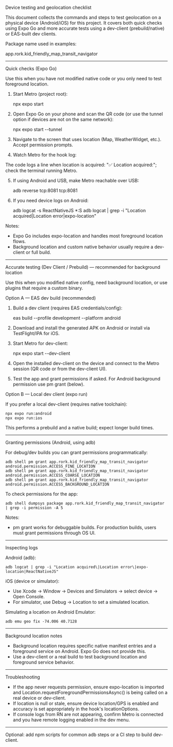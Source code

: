 Device testing and geolocation checklist

This document collects the commands and steps to test geolocation on a physical device (Android/iOS) for this project.
It covers both quick checks using Expo Go and more accurate tests using a dev-client (prebuild/native) or EAS-built dev clients.

Package name used in examples:

app.rork.kid_friendly_map_transit_navigator

---

Quick checks (Expo Go)

Use this when you have not modified native code or you only need to test foreground location.

1. Start Metro (project root):

    npx expo start

2. Open Expo Go on your phone and scan the QR code (or use the tunnel option if devices are not on the same network):

    npx expo start --tunnel

3. Navigate to the screen that uses location (Map, WeatherWidget, etc.). Accept permission prompts.

4. Watch Metro for the hook log:

The code logs a line when location is acquired: "✅ Location acquired:"; check the terminal running Metro.

5. If using Android and USB, make Metro reachable over USB:

    adb reverse tcp:8081 tcp:8081

6. If you need device logs on Android:

    adb logcat -s ReactNativeJS *:S
    adb logcat | grep -i "Location acquired\|Location error\|expo-location"

Notes:
- Expo Go includes expo-location and handles most foreground location flows.
- Background location and custom native behavior usually require a dev-client or full build.

---

Accurate testing (Dev Client / Prebuild) — recommended for background location

Use this when you modified native config, need background location, or use plugins that require a custom binary.

Option A — EAS dev build (recommended)

1. Build a dev client (requires EAS credentials/config):

    eas build --profile development --platform android

2. Download and install the generated APK on Android or install via TestFlight/IPA for iOS.

3. Start Metro for dev-client:

    npx expo start --dev-client

4. Open the installed dev-client on the device and connect to the Metro session (QR code or from the dev-client UI).

5. Test the app and grant permissions if asked. For Android background permission use pm grant (below).

Option B — Local dev client (expo run)

If you prefer a local dev-client (requires native toolchain):

    npx expo run:android
    npx expo run:ios

This performs a prebuild and a native build; expect longer build times.

---

Granting permissions (Android, using adb)

For debug/dev builds you can grant permissions programmatically:

    adb shell pm grant app.rork.kid_friendly_map_transit_navigator android.permission.ACCESS_FINE_LOCATION
    adb shell pm grant app.rork.kid_friendly_map_transit_navigator android.permission.ACCESS_COARSE_LOCATION
    adb shell pm grant app.rork.kid_friendly_map_transit_navigator android.permission.ACCESS_BACKGROUND_LOCATION

To check permissions for the app:

    adb shell dumpsys package app.rork.kid_friendly_map_transit_navigator | grep -i permission -A 5

Notes:
- pm grant works for debuggable builds. For production builds, users must grant permissions through OS UI.

---

Inspecting logs

Android (adb):

    adb logcat | grep -i "Location acquired\|Location error\|expo-location|ReactNativeJS"

iOS (device or simulator):

- Use Xcode → Window → Devices and Simulators → select device → Open Console.
- For simulator, use Debug → Location to set a simulated location.

Simulating a location on Android Emulator:

    adb emu geo fix -74.006 40.7128

---

Background location notes

- Background location requires specific native manifest entries and a foreground service on Android. Expo Go does not provide this.
- Use a dev-client or a real build to test background location and foreground service behavior.

---

Troubleshooting

- If the app never requests permission, ensure expo-location is imported and Location.requestForegroundPermissionsAsync() is being called on a real device or dev-client.
- If location is null or stale, ensure device location/GPS is enabled and accuracy is set appropriately in the hook's locationOptions.
- If console logs from RN are not appearing, confirm Metro is connected and you have remote logging enabled in the dev menu.

---

Optional: add npm scripts for common adb steps or a CI step to build dev-client.
